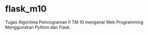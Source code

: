 # flask_m10
Tugas Algoritma Pemrograman II TM 10 mengenai Web Programming Menggunakan Python dan Flask.
